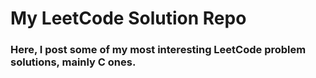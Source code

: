 # My LeetCode Solution Repo

### Here, I post some of my most interesting LeetCode problem solutions, mainly C ones.
